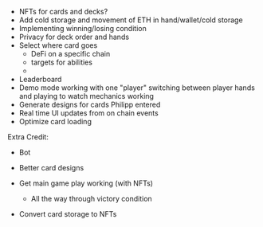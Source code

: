 * NFTs for cards and decks?
* Add cold storage and movement of ETH in hand/wallet/cold storage
* Implementing winning/losing condition
* Privacy for deck order and hands
* Select where card goes 
  * DeFi on a specific chain
  * targets for abilities
  *
* Leaderboard
* Demo mode working with one "player" switching between player hands and playing to watch mechanics working
* Generate designs for cards Philipp entered 
* Real time UI updates from on chain events
* Optimize card loading


Extra Credit:
* Bot
* Better card designs


* Get main game play working (with NFTs)
  * All the way through victory condition
* Convert card storage to NFTs
